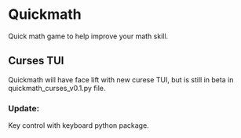 # Quickmath
Quick math game to help improve your math skill.


## Curses TUI

Quickmath will have face lift with new curese TUI, but is still in beta in quickmath_curses_v0.1.py file.


### Update:

Key control with keyboard python package.
